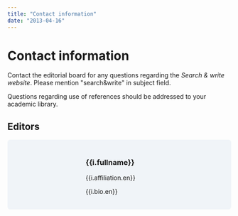 ```yaml
---
title: "Contact information"
date: "2013-04-16"
---
```


# Contact information

Contact the editorial board for any questions regarding the _Search & write website_. Please mention "search&write" in subject field.

Questions regarding use of references should be addressed to your academic library.

## Editors

<div class="persons" v-for="i in items">
  <div>
    <img :src="i.imageUrl">
  </div>
  <div>
    <h3>{{i.fullname}}</h3>
    <p>{{i.affiliation.en}}</p>
    <p v-if="i.bio && i.bio.en">{{i.bio.en}}</p>
  </div>
</div>

<style>
.persons {
  display: grid;
  grid-template-columns: 1fr 2fr;
  margin: 1rem 0;
  padding: .1rem 1.5rem;
  border-radius: 0.4rem;
  background-color: #f0f4f8;
}

.persons div {
  padding: 1rem 0;
}
</style>

<script>
import data from '../../om/persons.json'
export default {
  data () {
      return {
          items: data.persons
      }
  }
}
</script>
